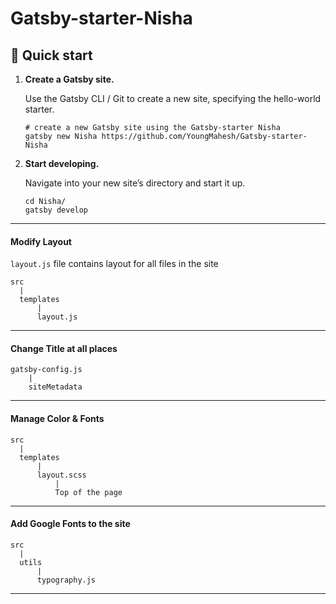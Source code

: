 # Gatsby-starter-Nisha

## 🚀 Quick start

1.  **Create a Gatsby site.**

    Use the Gatsby CLI / Git to create a new site, specifying the hello-world starter.

    ```shell
    # create a new Gatsby site using the Gatsby-starter Nisha
    gatsby new Nisha https://github.com/YoungMahesh/Gatsby-starter-Nisha
    ```

1.  **Start developing.**

    Navigate into your new site’s directory and start it up.

    ```shell
    cd Nisha/
    gatsby develop
    ```

---

#### Modify Layout

`layout.js` file contains layout for all files in the site

```
src
  |
  templates
      |
      layout.js
```

---

#### Change Title at all places

```
gatsby-config.js
    |
    siteMetadata
```

---

#### Manage Color & Fonts

```
src
  |
  templates
      |
      layout.scss
          |
          Top of the page
```

---

#### Add Google Fonts to the site

```
src
  |
  utils
      |
      typography.js
```

---